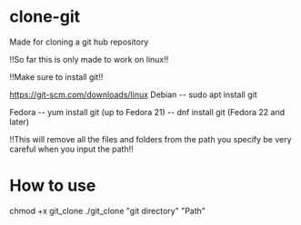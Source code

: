 # clone-git

Made for cloning a git hub repository

!!So far this is only made to work on linux!!

!!Make sure to install git!!

https://git-scm.com/downloads/linux
Debian
-- sudo apt install git

Fedora
-- yum install git (up to Fedora 21)
-- dnf install git (Fedora 22 and later)

!!This will remove all the files and folders from the path you specify be very careful when you input the path!!

# How to use
chmod +x git_clone
./git_clone "git directory" "Path"
